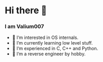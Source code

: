 # Hi there 👋

### I am Valium007

- 🔭 I‘m interested in OS internals.
- 🌱 I’m currently learning low level stuff.
- 🔮 I‘m experienced in C, C++ and Python.
- 🌌 I‘m a reverse engineer by hobby.
